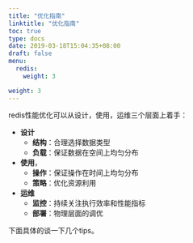 ```yaml
---
title: "优化指南"
linktitle: "优化指南"
toc: true
type: docs
date: 2019-03-18T15:04:35+08:00
draft: false
menu:
  redis:
    weight: 3

weight: 3
---
```


redis性能优化可以从设计，使用，运维三个层面上着手：

- **设计**
  - **结构**：合理选择数据类型
  - **负载**：保证数据在空间上均匀分布
- **使用**，
  - **操作**：保证操作在时间上均匀分布
  - **策略**：优化资源利用
- **运维**
  - **监控**：持续关注执行效率和性能指标
  - **部署**：物理层面的调优

下面具体的谈一下几个tips。
